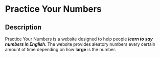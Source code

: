 # Practice Your Numbers

## Description

Practice Your Numbers is a website designed to help people **_learn to say numbers in English_**. The website provides aleatory numbers every certain amount of time depending on how **large** is the number.
